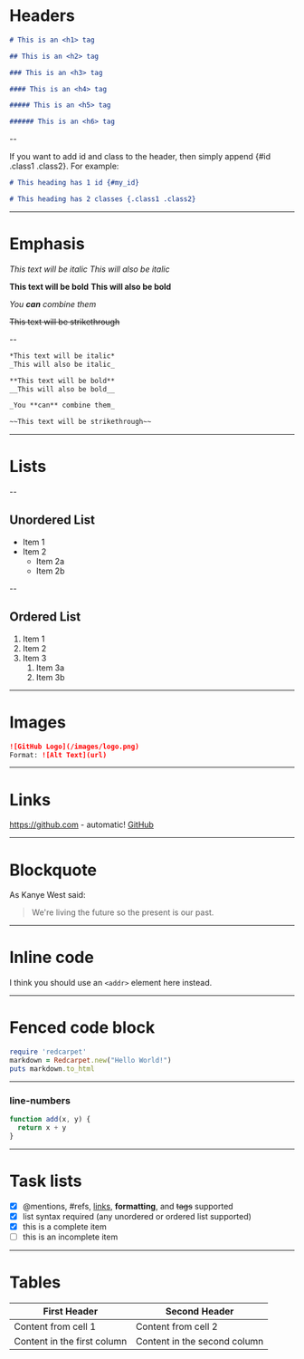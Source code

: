# Headers

```md
# This is an <h1> tag

## This is an <h2> tag

### This is an <h3> tag

#### This is an <h4> tag

##### This is an <h5> tag

###### This is an <h6> tag
```

--

If you want to add id and class to the header, then simply append {#id .class1 .class2}. For example:

```md
# This heading has 1 id {#my_id}

# This heading has 2 classes {.class1 .class2}
```

---

# Emphasis

*This text will be italic*
_This will also be italic_

**This text will be bold**
__This will also be bold__

_You **can** combine them_

~~This text will be strikethrough~~

--

```md
*This text will be italic*
_This will also be italic_

**This text will be bold**
__This will also be bold__

_You **can** combine them_

~~This text will be strikethrough~~
```

---

# Lists

--

## Unordered List

- Item 1
- Item 2
  - Item 2a
  - Item 2b

--

## Ordered List

1. Item 1
1. Item 2
1. Item 3
   1. Item 3a
   1. Item 3b

---

# Images

```md
![GitHub Logo](/images/logo.png)
Format: ![Alt Text](url)
```

---

# Links

https://github.com - automatic!
[GitHub](https://github.com)

---

# Blockquote

As Kanye West said:

> We're living the future so
> the present is our past.

---

# Inline code

I think you should use an
`<addr>` element here instead.

---

# Fenced code block

```ruby
require 'redcarpet'
markdown = Redcarpet.new("Hello World!")
puts markdown.to_html
```

---

### line-numbers

```javascript {data-line-numbers}
function add(x, y) {
  return x + y
}
```

---

# Task lists

- [x] @mentions, #refs, [links](), **formatting**, and <del>tags</del> supported
- [x] list syntax required (any unordered or ordered list supported)
- [x] this is a complete item
- [ ] this is an incomplete item

---

# Tables

First Header | Second Header
------------ | -------------
Content from cell 1 | Content from cell 2
Content in the first column | Content in the second column
